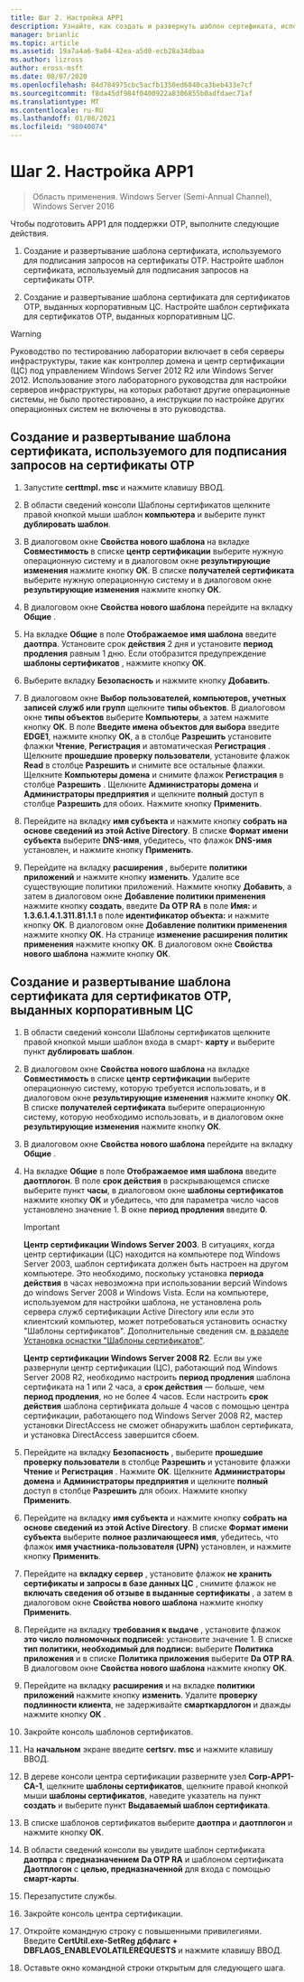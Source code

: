 ```yaml
---
title: Шаг 2. Настройка APP1
description: Узнайте, как создать и развернуть шаблон сертификата, используемый для подписания запросов на сертификаты OTP и один из которых используется для сертификатов OTP, выданных корпоративным ЦС.
manager: brianlic
ms.topic: article
ms.assetid: 19a7a4a6-9a04-42ea-a5d0-ecb28a34dbaa
ms.author: lizross
author: eross-msft
ms.date: 08/07/2020
ms.openlocfilehash: 84d784975cbc5acfb1350ed6840ca3beb433e7cf
ms.sourcegitcommit: f8da45df984f0400922a8306855b0adfdaec71af
ms.translationtype: MT
ms.contentlocale: ru-RU
ms.lasthandoff: 01/08/2021
ms.locfileid: "98040074"
---
```

# <a name="step-2-configure-app1"></a>Шаг 2. Настройка APP1

>Область применения. Windows Server (Semi-Annual Channel), Windows Server 2016

Чтобы подготовить APP1 для поддержки OTP, выполните следующие действия.

1. Создание и развертывание шаблона сертификата, используемого для подписания запросов на сертификаты OTP. Настройте шаблон сертификата, используемый для подписания запросов на сертификаты OTP.

2. Создание и развертывание шаблона сертификата для сертификатов OTP, выданных корпоративным ЦС. Настройте шаблон сертификата для сертификатов OTP, выданных корпоративным ЦС.

> [!WARNING]
> Руководство по тестированию лаборатории включает в себя серверы инфраструктуры, такие как контроллер домена и центр сертификации (ЦС) под управлением Windows Server 2012 R2 или Windows Server 2012. Использование этого лабораторного руководства для настройки серверов инфраструктуры, на которых работают другие операционные системы, не было протестировано, а инструкции по настройке других операционных систем не включены в это руководства.

## <a name="to-create-and-deploy-a-certificate-template-used-to-sign-otp-certificate-requests"></a><a name="DAOTPRA"></a>Создание и развертывание шаблона сертификата, используемого для подписания запросов на сертификаты OTP

1.  Запустите **certtmpl. msc** и нажмите клавишу ВВОД.

2.  В области сведений консоли Шаблоны сертификатов щелкните правой кнопкой мыши шаблон **компьютера** и выберите пункт **дублировать шаблон**.

3.  В диалоговом окне **Свойства нового шаблона** на вкладке **Совместимость** в списке **центр сертификации** выберите нужную операционную систему и в диалоговом окне **результирующие изменения** нажмите кнопку **ОК**. В списке **получателей сертификата** выберите нужную операционную систему и в диалоговом окне **результирующие изменения** нажмите кнопку **ОК**.

4.  В диалоговом окне **Свойства нового шаблона** перейдите на вкладку **Общие** .

5.  На вкладке **Общие** в поле **Отображаемое имя шаблона** введите **даотпра**. Установите срок **действия** 2 дня и установите **период продления** равным 1 дню. Если отобразится предупреждение **шаблоны сертификатов** , нажмите кнопку **ОК**.

6.  Выберите вкладку **Безопасность** и нажмите кнопку **Добавить**.

7.  В диалоговом окне **Выбор пользователей, компьютеров, учетных записей служб или групп** щелкните **типы объектов**. В диалоговом окне **типы объектов** выберите **Компьютеры**, а затем нажмите кнопку **ОК**. В поле **Введите имена объектов для выбора** введите **EDGE1**, нажмите кнопку **ОК**, а в столбце **Разрешить** установите флажки **Чтение**, **Регистрация** и автоматическая **Регистрация** . Щелкните **прошедшие проверку пользователи**, установите флажок **Read** в столбце **Разрешить** и снимите все остальные флажки. Щелкните **Компьютеры домена** и снимите флажок **Регистрация** в столбце **Разрешить** . Щелкните **Администраторы домена** и **Администраторы предприятия** и щелкните **полный** доступ в столбце **Разрешить** для обоих. Нажмите кнопку **Применить**.

8.  Перейдите на вкладку **имя субъекта** и нажмите кнопку **собрать на основе сведений из этой Active Directory**. В списке **Формат имени субъекта** выберите **DNS-имя**, убедитесь, что флажок **DNS-имя** установлен, и нажмите кнопку **Применить**.

9. Перейдите на вкладку **расширения** , выберите **политики приложений** и нажмите кнопку **изменить**. Удалите все существующие политики приложений. Нажмите кнопку **Добавить**, а затем в диалоговом окне **Добавление политики применения** нажмите кнопку **создать**, введите **Da OTP RA** в поле **Имя:** и **1.3.6.1.4.1.311.81.1.1** в поле **идентификатор объекта:** и нажмите кнопку **ОК**. В диалоговом окне **Добавление политики применения** нажмите кнопку **ОК**. На странице **изменение расширения политик применения** нажмите кнопку **ОК**. В диалоговом окне **Свойства нового шаблона** нажмите кнопку **ОК**.

## <a name="to-create-and-deploy-a-certificate-template-for-otp-certificates-issued-by-the-corporate-ca"></a><a name="DAOTPLogon"></a>Создание и развертывание шаблона сертификата для сертификатов OTP, выданных корпоративным ЦС

1.  В области сведений консоли Шаблоны сертификатов щелкните правой кнопкой мыши шаблон входа в смарт- **карту** и выберите пункт **дублировать шаблон**.

2.  В диалоговом окне **Свойства нового шаблона** на вкладке **Совместимость** в списке **центр сертификации** выберите операционную систему, которую требуется использовать, и в диалоговом окне **результирующие изменения** нажмите кнопку **ОК**. В списке **получателей сертификата** выберите операционную систему, которую необходимо использовать, и в диалоговом окне **результирующие изменения** нажмите кнопку **ОК**.

3.  В диалоговом окне **Свойства нового шаблона** перейдите на вкладку **Общие** .

4.  На вкладке **Общие** в поле **Отображаемое имя шаблона** введите **даотплогон**. В поле **срок действия** в раскрывающемся списке выберите пункт **часы**, в диалоговом окне **шаблоны сертификатов** нажмите кнопку **ОК** и убедитесь, что для параметра число часов установлено значение 1. В окне **период продления** введите **0**.

    > [!IMPORTANT]
    > **Центр сертификации Windows Server 2003**. В ситуациях, когда центр сертификации (ЦС) находится на компьютере под Windows Server 2003, шаблон сертификата должен быть настроен на другом компьютере. Это необходимо, поскольку установка **периода действия** в часах невозможна при использовании версий Windows до windows Server 2008 и Windows Vista. Если на компьютере, используемом для настройки шаблона, не установлена роль сервера служб сертификации Active Directory или если это клиентский компьютер, может потребоваться установить оснастку "Шаблоны сертификатов". Дополнительные сведения см. [в разделе Установка оснастки "Шаблоны сертификатов"](/previous-versions/windows/it-pro/windows-server-2008-R2-and-2008/cc732445(v=ws.11)).
    >
    > **Центр сертификации Windows Server 2008 R2**. Если вы уже развернули центр сертификации (ЦС), работающий под Windows Server 2008 R2, необходимо настроить **период продления** шаблона сертификата на 1 или 2 часа, а **срок действия** — больше, чем **период продления**, но не более 4 часов. Если настроить **срок действия** шаблона сертификата дольше 4 часов с помощью центра сертификации, работающего под Windows Server 2008 R2, мастер установки DirectAccess не сможет обнаружить шаблон сертификата, и установка DirectAccess завершится сбоем.

5.  Перейдите на вкладку **Безопасность** , выберите **прошедшие проверку пользователи** в столбце **Разрешить** и установите флажки **Чтение** и **Регистрация** . Нажмите **OK**. Щелкните **Администраторы домена** и **Администраторы предприятия** и щелкните **полный** доступ в столбце **Разрешить** для обоих. Нажмите кнопку **Применить**.

6.  Перейдите на вкладку **имя субъекта** и нажмите кнопку **собрать на основе сведений из этой Active Directory**. В списке **Формат имени субъекта** выберите **полное различающееся имя**, убедитесь, что флажок **имя участника-пользователя (UPN)** установлен, и нажмите кнопку **Применить**.

7.  Перейдите на **вкладку сервер** , установите флажок **не хранить сертификаты и запросы в базе данных ЦС** , снимите флажок не **включать сведения об отзыве в выданные сертификаты** , а затем в диалоговом окне **Свойства нового шаблона** нажмите кнопку **Применить**.

8.  Перейдите на вкладку **требования к выдаче** , установите флажок **это число полномочных подписей:** установите значение 1. В списке **тип политики, необходимый для подписи:** выберите **Политика приложения** и в списке **Политика приложения** выберите **Da OTP RA**. В диалоговом окне **Свойства нового шаблона** нажмите кнопку **ОК**.

9. Перейдите на вкладку **расширения** и на вкладке **политики приложений** нажмите кнопку **изменить**. Удалите **проверку подлинности клиента**, не задерживайте **смарткардлогон** и дважды нажмите кнопку **ОК** .

10. Закройте консоль шаблонов сертификатов.

11. На **начальном** экране введите **certsrv. msc** и нажмите клавишу ВВОД.

12. В дереве консоли центра сертификации разверните узел **Corp-APP1-CA-1**, щелкните **шаблоны сертификатов**, щелкните правой кнопкой мыши **шаблоны сертификатов**, наведите указатель на пункт **создать** и выберите пункт **Выдаваемый шаблон сертификата**.

13. В списке шаблонов сертификатов выберите **даотпра** и **даотплогон** и нажмите кнопку **ОК**.

14. В области сведений консоли вы увидите шаблон сертификата **даотпра** с **предназначением** **Da OTP RA** и шаблоном сертификата **Даотплогон** с **целью, предназначенной** для входа с помощью **смарт-карты**.

15. Перезапустите службы.

16. Закройте консоль центра сертификации.

17. Откройте командную строку с повышенными привилегиями. Введите **CertUtil.exe-SetReg дбфлагс + DBFLAGS_ENABLEVOLATILEREQUESTS** и нажмите клавишу ВВОД.

18. Оставьте окно командной строки открытым для следующего шага.

